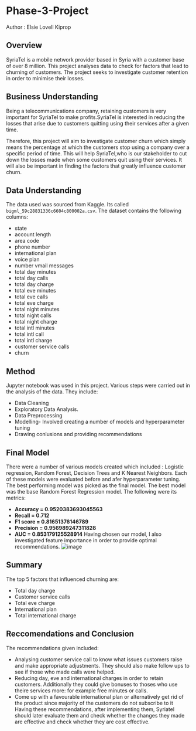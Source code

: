 # Phase-3-Project
Author : Elsie Lovell Kiprop
## Overview
SyriaTel is a mobile network provider based in Syria with a customer base of over 8 million.
This project analyses data to check for factors that lead to churning of customers. The project seeks to investigate customer retention in order to minimise their losses.
## Business Understanding
Being a telecommunications company, retaining customers is very important for SyriaTel to make profits.SyriaTel is interested in reducing the losses that arise due to customers quitting using their services after a given time.

Therefore, this project will aim to investigate customer churn which simply means the percentage at which the customers stop using a company over a specific period of time. This will help SyriaTel,who is our stakeholder to cut down the losses made when some customers quit using their services. It will also be important in finding the factors that greatly influence customer churn.
## Data Understanding 
The data used was sourced from Kaggle. Its called ```bigml_59c28831336c6604c800002a.csv```. 
The dataset contains the following columns:
* state
* account length
* area code
* phone number
* international plan
* voice plan
* number vmail messages
* total day minutes
* total day calls
* total day charge
* total eve minutes
* total eve calls
* total eve charge
* total night minutes
* total night calls
* total night charge
* total intl minutes
* total intl call
* total intl charge
* customer service calls
* churn
## Method
Jupyter notebook was used in this project. Various steps were carried out in the analysis of the data. They include:
* Data Cleaning
* Exploratory Data Analysis.
* Data Preprocessing
* Modelling- Involved creating a  number of models and hyperparameter tuning
* Drawing conlusions and providing recommendations
## Final Model
There were a number of various models created which included : Logistic regression, Random Forest, Decision Trees and K Nearest Neighbors. Each of these models were evaluated  before and afer hyperparameter tuning. The best performing model was picked as the final model. The best model was the base Random Forest Regression model. The following were its metrics:
* **Accuracy = 0.9520383693045563**
* **Recall = 0.712**
* **F1 score = 0.81651376146789**
* **Precision = 0.956989247311828**
* **AUC = 0.853179125528914**
Having chosen our model, I also investigated feature importance in order to provide optimal recommendations.
![image](https://user-images.githubusercontent.com/104361809/182009495-8f28239e-a937-4e94-b338-5d00be06ee79.png)
## Summary
The top 5 factors that influenced churning are:
* Total day charge
* Customer service calls
* Total eve charge
* International plan
* Total international charge
## Reccomendations and Conclusion
The recommendations given included:
* Analysing customer service call to know what issues customers raise and make appropriate adjustments. They should also make follow ups to see if those who made calls were helped.
* Reducing day, eve and international charges in order to retain customers. Additionally they could give bonuses to thoses who use theire services more: for example free minutes or calls.
* Come up with a favourable international plan or alternatively get rid of the product since majority of the customers do not subscribe to it
Having these recommendations, after implementing them, Syriatel should later evaluate them and check whether the changes they made are effective and check whether they are cost effective.

